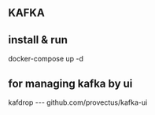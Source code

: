 
## KAFKA
## install & run
docker-compose up -d
## for managing kafka by ui
kafdrop --- github.com/provectus/kafka-ui
